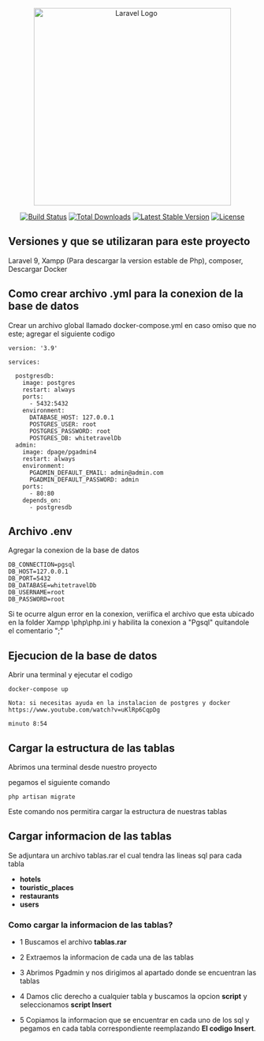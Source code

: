 <p align="center"><a href="https://laravel.com" target="_blank"><img src="https://raw.githubusercontent.com/laravel/art/master/logo-lockup/5%20SVG/2%20CMYK/1%20Full%20Color/laravel-logolockup-cmyk-red.svg" width="400" alt="Laravel Logo"></a></p>
<p align="center">
<a href="https://github.com/laravel/framework/actions"><img src="https://github.com/laravel/framework/workflows/tests/badge.svg" alt="Build Status"></a>
<a href="https://packagist.org/packages/laravel/framework"><img src="https://img.shields.io/packagist/dt/laravel/framework" alt="Total Downloads"></a>
<a href="https://packagist.org/packages/laravel/framework"><img src="https://img.shields.io/packagist/v/laravel/framework" alt="Latest Stable Version"></a>
<a href="https://packagist.org/packages/laravel/framework"><img src="https://img.shields.io/packagist/l/laravel/framework" alt="License"></a>
</p>

## Versiones y  que se utilizaran para este proyecto
Laravel 9, Xampp (Para descargar la version estable de Php), composer, Descargar Docker


## Como crear archivo .yml para la conexion de la base de datos

Crear un archivo global llamado docker-compose.yml en caso omiso que no este; agregar el siguiente codigo

```
version: '3.9'

services:

  postgresdb:
    image: postgres
    restart: always
    ports:
      - 5432:5432
    environment:
      DATABASE_HOST: 127.0.0.1
      POSTGRES_USER: root
      POSTGRES_PASSWORD: root
      POSTGRES_DB: whitetravelDb
  admin:
    image: dpage/pgadmin4
    restart: always
    environment:
      PGADMIN_DEFAULT_EMAIL: admin@admin.com
      PGADMIN_DEFAULT_PASSWORD: admin
    ports:
      - 80:80
    depends_on:
      - postgresdb
```

## Archivo .env

Agregar la conexion de la base de datos

```
DB_CONNECTION=pgsql
DB_HOST=127.0.0.1
DB_PORT=5432
DB_DATABASE=whitetravelDb
DB_USERNAME=root
DB_PASSWORD=root
```
Si te ocurre algun error en la conexion, veriifica el archivo que esta ubicado en la folder Xampp
\php\php.ini y habilita la conexion a "Pgsql" quitandole el comentario ";"

## Ejecucion de la base de datos

Abrir una terminal y ejecutar el codigo

```
docker-compose up
```

```
Nota: si necesitas ayuda en la instalacion de postgres y docker https://www.youtube.com/watch?v=uKlRp6CqpDg

minuto 8:54

```
## Cargar la estructura de las tablas

Abrimos una terminal desde nuestro proyecto

pegamos el siguiente comando

```
php artisan migrate
```

Este comando nos permitira cargar la estructura de nuestras tablas


## Cargar informacion de las tablas

Se adjuntara un archivo tablas.rar el cual tendra las lineas sql para cada tabla

 - **hotels**
 - **touristic_places**
 - **restaurants**
 - **users**

### Como cargar la informacion de las tablas?

- 1 Buscamos el archivo **tablas.rar**

- 2 Extraemos la informacion de cada una de las tablas

- 3 Abrimos Pgadmin y nos dirigimos al apartado donde se encuentran las tablas

- 4  Damos clic derecho a cualquier tabla y buscamos la opcion **script** y seleccionamos **script Insert**

- 5 Copiamos la informacion que se encuentrar en cada uno de los sql y pegamos en cada tabla correspondiente reemplazando **El codigo Insert**.